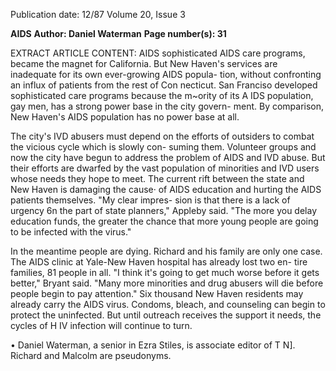 Publication date: 12/87
Volume 20, Issue 3

**AIDS**
**Author: Daniel Waterman**
**Page number(s): 31**

EXTRACT ARTICLE CONTENT:
AIDS
sophisticated AIDS care programs,
became the magnet for California. But
New Haven's services are inadequate
for its own ever-growing AIDS popula-
tion, without confronting an influx of
patients from the rest of Con necticut.
San Franciso developed sophisticated
care programs because the m~ority of
its A IDS population, gay men, has a
strong power base in the city govern-
ment. By comparison, New Haven's
AIDS population has no power base at
all.

The city's IVD abusers must depend
on the efforts of outsiders to combat
the vicious cycle which is slowly con-
suming them. Volunteer groups and
now the city have begun to address the
problem of AIDS and IVD abuse. But
their efforts are dwarfed by the vast
population of minorities and IVD
users whose needs they hope to meet.
The current rift between the state and
New Haven is damaging the cause· of
AIDS education and hurting the AIDS
patients themselves. "My clear impres-
sion is that there is a lack of urgency 6n
the part of state planners," Appleby
said. "The more you delay education
funds, the greater the chance that more
young people are going to be infected
with the virus."

In the meantime people are dying.
Richard and his family are only one
case. The AIDS clinic at Yale-New
Haven hospital has already lost two en-
tire families, 81 people in all. "I think
it's going to get much worse before it
gets better," Bryant said. "Many more
minorities and drug abusers will die
before people begin to pay attention."
Six thousand New Haven residents
may already carry the AIDS virus.
Condoms, bleach, and counseling can
begin to protect the uninfected. But
until outreach receives the support it
needs, the cycles of H IV infection will
continue to turn.

•
Daniel Waterman, a senior in Ezra Stiles, is
associate editor of T N]. Richard and
Malcolm are pseudonyms.